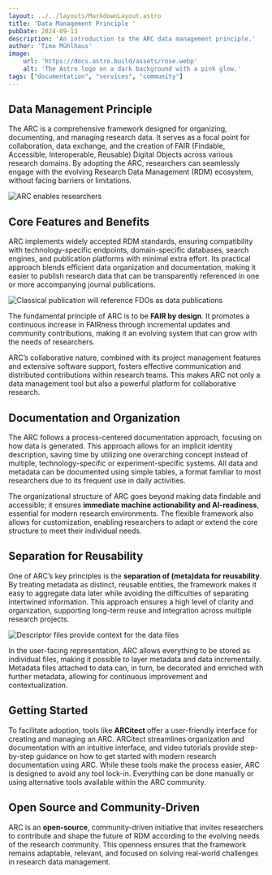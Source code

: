 ```yaml
---
layout: ../../layouts/MarkdownLayout.astro
title: 'Data Management Principle '
pubDate: 2024-09-13
description: 'An introduction to the ARC data management principle.'
author: 'Timo Mühlhaus'
image:
    url: 'https://docs.astro.build/assets/rose.webp'
    alt: 'The Astro logo on a dark background with a pink glow.'
tags: ["documentation", "services", "community"]
---
```


## Data Management Principle

The ARC is a comprehensive framework designed for organizing, documenting, and managing research data.
It serves as a focal point for collaboration, data exchange, and the creation of FAIR (Findable, Accessible, Interoperable, Reusable) Digital Objects across various research domains.
By adopting the ARC, researchers can seamlessly engage with the evolving Research Data Management (RDM) ecosystem, without facing barriers or limitations.

![ARC enables researchers](/arc-enables-researcher.png)

## Core Features and Benefits

ARC implements widely accepted RDM standards, ensuring compatibility with technology-specific endpoints, domain-specific databases, search engines, and publication platforms with minimal extra effort.
Its practical approach blends efficient data organization and documentation, making it easier to publish research data that can be transparently referenced in one or more accompanying journal publications.

![Classical publication will reference FDOs as data publications](/data-publication-referenced.png)

The fundamental principle of ARC is to be **FAIR by design**.
It promotes a continuous increase in FAIRness through incremental updates and community contributions, making it an evolving system that can grow with the needs of researchers.

ARC’s collaborative nature, combined with its project management features and extensive software support, fosters effective communication and distributed contributions within research teams.
This makes ARC not only a data management tool but also a powerful platform for collaborative research.

## Documentation and Organization

The ARC follows a process-centered documentation approach, focusing on how data is generated.
This approach allows for an implicit identity description, saving time by utilizing one overarching concept instead of multiple, technology-specific or experiment-specific systems.
All data and metadata can be documented using simple tables, a format familiar to most researchers due to its frequent use in daily activities.

The organizational structure of ARC goes beyond making data findable and accessible; it ensures **immediate machine actionability and AI-readiness**, essential for modern research environments. 
The flexible framework also allows for customization, enabling researchers to adapt or extend the core structure to meet their individual needs.

## Separation for Reusability

One of ARC’s key principles is the **separation of (meta)data for reusability**.
By treating metadata as distinct, reusable entities, the framework makes it easy to aggregate data later while avoiding the difficulties of separating intertwined information.
This approach ensures a high level of clarity and organization, supporting long-term reuse and integration across multiple research projects.

![Descriptor files provide context for the data files](/everything-file.png)

In the user-facing representation, ARC allows everything to be stored as individual files, making it possible to layer metadata and data incrementally.
Metadata files attached to data can, in turn, be decorated and enriched with further metadata, allowing for continuous improvement and contextualization.

## Getting Started

To facilitate adoption, tools like **ARCitect** offer a user-friendly interface for creating and managing an ARC. 
ARCitect streamlines organization and documentation with an intuitive interface, and video tutorials provide step-by-step guidance on how to get started with modern research documentation using ARC. 
While these tools make the process easier, ARC is designed to avoid any tool lock-in. Everything can be done manually or using alternative tools available within the ARC community.

## Open Source and Community-Driven

ARC is an **open-source**, community-driven initiative that invites researchers to contribute and shape the future of RDM according to the evolving needs of the research community. 
This openness ensures that the framework remains adaptable, relevant, and focused on solving real-world challenges in research data management.